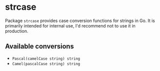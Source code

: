 # strcase

Package `strcase` provides case conversion functions for strings in Go.
It is primarily intended for internal use, I'd recommend not to use it in production.

## Available conversions

- `Pascal(camelCase string) string`
- `Camel(pascalCase string) string`
